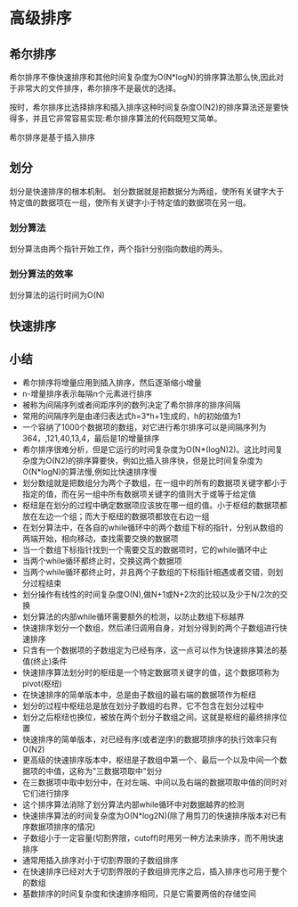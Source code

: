 # 高级排序

## 希尔排序
希尔排序不像快速排序和其他时间复杂度为O(N*logN)的排序算法那么快,因此对于非常大的文件排序，希尔排序不是最优的选择。

按时，希尔排序比选择排序和插入排序这种时间复杂度O(N2)的排序算法还是要快得多，并且它非常容易实现:希尔排序算法的代码既短又简单。

希尔排序是基于插入排序


## 划分
划分是快速排序的根本机制。
划分数据就是把数据分为两组，使所有关键字大于特定值的数据项在一组，使所有关键字小于特定值的数据项在另一组。

### 划分算法
划分算法由两个指针开始工作，两个指针分别指向数组的两头。

### 划分算法的效率
划分算法的运行时间为O(N)


## 快速排序

## 小结
- 希尔排序将增量应用到插入排序，然后逐渐缩小增量
- n-增量排序表示每隔n个元素进行排序
- 被称为间隔序列或者间距序列的数列决定了希尔排序的排序间隔
- 常用的间隔序列是由递归表达式h=3*h+1生成的，h的初始值为1
- 一个容纳了1000个数据项的数组，对它进行希尔排序可以是间隔序列为364，,121,40,13,4，最后是1的增量排序
- 希尔排序很难分析，但是它运行的时间复杂度为O(N*(logN)2)。这比时间复杂度为O(N2)的排序算要快，例如比插入排序快，但是比时间复杂度为O(N*logN)的算法慢,例如比快速排序慢
- 划分数组就是把数组分为两个子数组，在一组中的所有的数据项关键字都小于指定的值，而在另一组中所有数据项关键字的值则大于或等于给定值
- 枢纽是在划分的过程中确定数据项应该放在哪一组的值。小于枢纽的数据项都放在左边一个组；而大于枢纽的数据项都放在右边一组
- 在划分算法中，在各自的while循环中的两个数组下标的指针，分别从数组的两端开始，相向移动，查找需要交换的数据项
- 当一个数组下标指针找到一个需要交互的数据项时，它的while循环中止
- 当两个while循环都终止时，交换这两个数据项
- 当两个while循环都终止时，并且两个子数组的下标指针相遇或者交错，则划分过程结束
- 划分操作有线性的时间复杂度O(N),做N+1或N+2次的比较以及少于N/2次的交换
- 划分算法的内部while循环需要额外的检测，以防止数组下标越界
- 快速排序划分一个数组，然后递归调用自身，对划分得到的两个子数组进行快速排序
- 只含有一个数据项的子数组定为已经有序，这一点可以作为快速排序算法的基值(终止)条件
- 快速排序算法划分时的枢纽是一个特定数据项关键字的值，这个数据项称为pivot(枢纽)
- 在快速排序的简单版本中，总是由子数组的最右端的数据项作为枢纽
- 划分的过程中枢纽总是放在划分子数组的右界，它不包含在划分过程中
- 划分之后枢纽也换位，被放在两个划分子数组之间。这就是枢纽的最终排序位置
- 快速排序的简单版本，对已经有序(或者逆序)的数据项排序的执行效率只有O(N2)
- 更高级的快速排序版本中，枢纽是子数组中第一个、最后一个以及中间一个数据项的中值，这称为"三数据项取中"划分
- 在三数据项中取中划分中，在对左端、中间以及右端的数据项取中值的同时对它们进行排序
- 这个排序算法消除了划分算法内部while循环中对数据越界的检测
- 快速排序算法的时间复杂度为O(N*log2N)(除了用剪刀的快速排序版本对已有序数据项排序的情况)
- 子数组小于一定容量(切割界限，cutoff)时用另一种方法来排序，而不用快速排序
- 通常用插入排序对小于切割界限的子数组排序
- 在快速排序已经对大于切割界限的子数组排完序之后，插入排序也可用于整个的数组
- 基数排序的时间复杂度和快速排序相同，只是它需要两倍的存储空间
